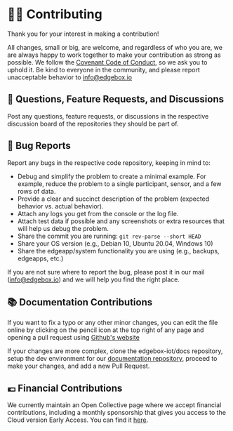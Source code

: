 # 🧑‍🔧 Contributing

Thank you for your interest in making a contribution! 

All changes, small or big, are welcome, and regardless of who you are, we are always happy to work together to make your contribution as strong as possible. We follow the [Covenant Code of Conduct](/others/code-of-conduct), so we ask you to uphold it. Be kind to everyone in the community, and please report unacceptable behavior to info@edgebox.io

## 🤔 Questions, Feature Requests, and Discussions

Post any questions, feature requests, or discussions in the respective discussion board of the repositories they should be part of.

## 🐛 Bug Reports

Report any bugs in the respective code repository, keeping in mind to:

- Debug and simplify the problem to create a minimal example. For example, reduce the problem to a single participant, sensor, and a few rows of data.
- Provide a clear and succinct description of the problem (expected behavior vs. actual behavior).
- Attach any logs you get from the console or the log file.
- Attach test data if possible and any screenshots or extra resources that will help us debug the problem.
- Share the commit you are running: `git rev-parse --short HEAD`
- Share your OS version (e.g., Debian 10, Ubuntu 20.04, Windows 10)
- Share the edgeapp/system functionality you are using (e.g., backups, edgeapps, etc.)

If you are not sure where to report the bug, please post it in our mail (info@edgebox.io) and we will help you find the right place.

## 📚 Documentation Contributions

If you want to fix a typo or any other minor changes, you can edit the file online by clicking on the pencil icon at the top right of any page and opening a pull request using [Github's website](https://docs.github.com/en/github/managing-files-in-a-repository/editing-files-in-your-repository)

If your changes are more complex, clone the edgebox-iot/docs repository, setup the dev environment for our [documentation repository](https://github.com/edgebox-iot/docs), proceed to make your changes, and add a new Pull Request.

## 💶 Financial Contributions

We currently maintain an Open Collective page where we accept financial contributions, including a monthly sponsorship that gives you access to the Cloud version Early Access. You can find it [here](https://opencollective.com/edgebox).

